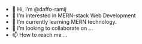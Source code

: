 - 👋 Hi, I’m @daffo-ramij
- 👀 I’m interested in MERN-stack Web Development
- 🌱 I’m currently learning MERN technology.
- 💞️ I’m looking to collaborate on ...
- 📫 How to reach me ...

<!---
daffo-ramij/daffo-ramij is a ✨ special ✨ repository because its `README.md` (this file) appears on your GitHub profile.
You can click the Preview link to take a look at your changes.
--->
